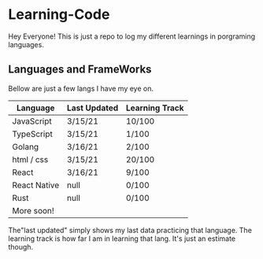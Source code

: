 # Learning-Code

Hey Everyone! This is just a repo to log my different learnings in porgraming languages.

## Languages and FrameWorks

Bellow are just a few langs I have my eye on.

| Language     | Last Updated | Learning Track |
| ------------ | ------------ | -------------- |
| JavaScript   | 3/15/21      | 10/100         |
| TypeScript   | 3/15/21      | 1/100          |
| Golang       | 3/16/21      | 2/100          |
| html / css   | 3/15/21      | 20/100         |
| React        | 3/16/21      | 9/100          |
| React Native | null         | 0/100          |
| Rust         | null         | 0/100          |
| More soon!   |              |                |

The"last updated" simply shows my last data practicing that language. The learning track is how far I am in learning that lang. It's just an estimate though.
